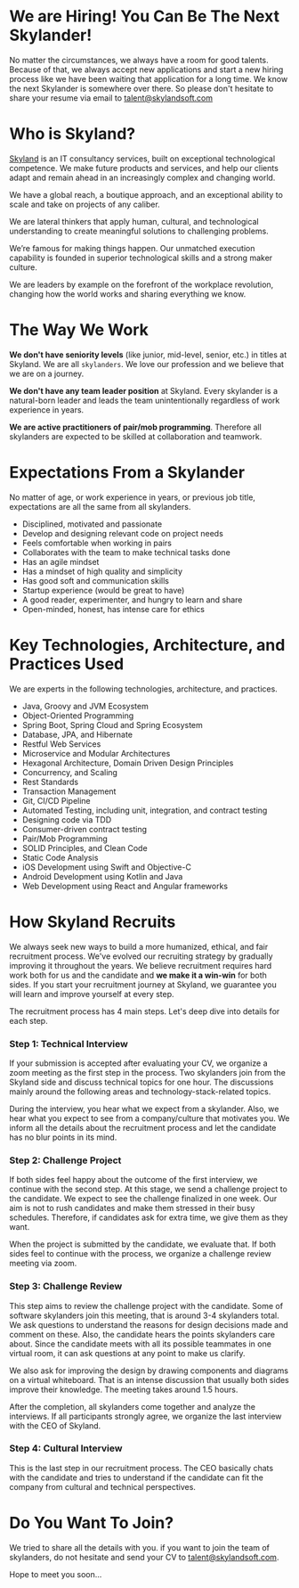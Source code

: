 # We are Hiring! You Can Be The Next Skylander!

No matter the circumstances, we always have a room for good talents. Because of that, we always accept new applications and start a new hiring process like we have been waiting that application for a long time. We know the next Skylander is somewhere over there. So please don't hesitate to share your resume via email to [talent@skylandsoft.com](mailto:talent@skylandsoft.com)

# Who is Skyland?

[Skyland](https://www.skylandsoft.com) is an IT consultancy services, built on exceptional technological competence. We make future products and services, and help our clients adapt and remain ahead in an increasingly complex and changing world.

We have a global reach, a boutique approach, and an exceptional ability to scale and take on projects of any caliber.

We are lateral thinkers that apply human, cultural, and technological understanding to create meaningful solutions to challenging problems.

We’re famous for making things happen. Our unmatched execution capability is founded in superior technological skills and a strong maker culture. 

We are leaders by example on the forefront of the workplace revolution, changing how the world works and sharing everything we know.

# The Way We Work

**We don't have seniority levels** (like junior, mid-level, senior, etc.) in titles at Skyland. We are all `skylanders`. We love our profession and we believe that we are on a journey. 

**We don't have any team leader position** at Skyland. Every skylander is a natural-born leader and leads the team unintentionally regardless of work experience in years. 

**We are active practitioners of pair/mob programming**. Therefore all skylanders are expected to be skilled at collaboration and teamwork. 

# Expectations From a Skylander

No matter of age, or work experience in years, or previous job title, expectations are all the same from all skylanders.

* Disciplined, motivated and passionate
* Develop and designing relevant code on project needs
* Feels comfortable when working in pairs 
* Collaborates with the team to make technical tasks done
* Has an agile mindset
* Has a mindset of high quality and simplicity
* Has good soft and communication skills
* Startup experience (would be great to have)
* A good reader, experimenter, and hungry to learn and share
* Open-minded, honest, has intense care for ethics

# Key Technologies, Architecture, and Practices Used

We are experts in the following technologies, architecture, and practices. 

* Java, Groovy and JVM Ecosystem
* Object-Oriented Programming
* Spring Boot, Spring Cloud and Spring Ecosystem
* Database, JPA, and Hibernate
* Restful Web Services
* Microservice and Modular Architectures
* Hexagonal Architecture, Domain Driven Design Principles
* Concurrency, and Scaling
* Rest Standards
* Transaction Management
* Git, CI/CD Pipeline
* Automated Testing, including unit, integration, and contract testing
* Designing code via TDD
* Consumer-driven contract testing
* Pair/Mob Programming
* SOLID Principles, and Clean Code
* Static Code Analysis
* iOS Development using Swift and Objective-C
* Android Development using Kotlin and Java
* Web Development using React and Angular frameworks

# How Skyland Recruits

We always seek new ways to build a more humanized, ethical, and fair recruitment process. We've evolved our recruiting strategy by gradually improving it throughout the years. We believe recruitment requires hard work both for us and the candidate and **we make it a win-win** for both sides. If you start your recruitment journey at Skyland, we guarantee you will learn and improve yourself at every step. 

The recruitment process has 4 main steps. Let's deep dive into details for each step.

### Step 1: Technical Interview

If your submission is accepted after evaluating your CV, we organize a zoom meeting as the first step in the process. Two skylanders join from the Skyland side and discuss technical topics for one hour. The discussions mainly around the following areas and technology-stack-related topics.

During the interview, you hear what we expect from a skylander. Also, we hear what you expect to see from a company/culture that motivates you. We inform all the details about the recruitment process and let the candidate has no blur points in its mind.

### Step 2: Challenge Project

If both sides feel happy about the outcome of the first interview, we continue with the second step. At this stage, we send a challenge project to the candidate. We expect to see the challenge finalized in one week. Our aim is not to rush candidates and make them stressed in their busy schedules. Therefore, if candidates ask for extra time, we give them as they want. 

When the project is submitted by the candidate, we evaluate that. If both sides feel to continue with the process, we organize a challenge review meeting via zoom.

### Step 3: Challenge Review

This step aims to review the challenge project with the candidate. Some of software skylanders join this meeting, that is around 3-4 skylanders total. We ask questions to understand the reasons for design decisions made and comment on these. Also, the candidate hears the points skylanders care about. Since the candidate meets with all its possible teammates in one virtual room, it can ask questions at any point to make us clarify. 

We also ask for improving the design by drawing components and diagrams on a virtual whiteboard. That is an intense discussion that usually both sides improve their knowledge. The meeting takes around 1.5 hours.

After the completion, all skylanders come together and analyze the interviews. If all participants strongly agree, we organize the last interview with the CEO of Skyland.

### Step 4: Cultural Interview

This is the last step in our recruitment process. The CEO basically chats with the candidate and tries to understand if the candidate can fit the company from cultural and technical perspectives.

# Do You Want To Join?

We tried to share all the details with you. if you want to join the team of skylanders, do not hesitate and send your CV to [talent@skylandsoft.com](mailto:talent@skylandsoft.com).

Hope to meet you soon...